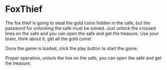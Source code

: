 # FoxThief

The fox thief is going to steal the gold coins hidden in the safe, but the password for unlocking the safe must be solved. Just unlock the crossed lines on the safe and you can open the safe and get the treasure. Use your brain, think about it, get all the gold coins!

Once the game is loaded, click the play button to start the game.

Proper operation, unlock the line on the safe, you can open the safe and get the treasure.

